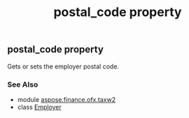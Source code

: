 ﻿---
title: postal_code property
second_title: Aspose.Finance for Python via .NET API References
description: 
type: docs
weight: 110
url: /python-net/aspose.finance.ofx.taxw2/employer/postal_code/
is_root: false
---

## postal_code property


Gets or sets the employer postal code.

### See Also
* module [aspose.finance.ofx.taxw2](../../)
* class [Employer](/finance/python-net/aspose.finance.ofx.taxw2/employer)
